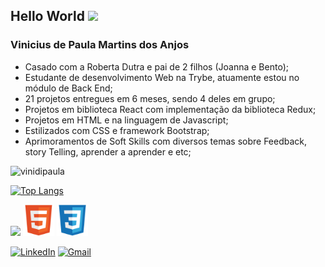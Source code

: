 ## Hello World <img src="https://s2.static.brasilescola.uol.com.br/be/conteudo/images/planeta-terra.jpg" width="40px" />

### Vinicius de Paula Martins dos Anjos
* Casado com a Roberta Dutra e pai de 2 filhos (Joanna e Bento);
* Estudante de desenvolvimento Web na Trybe, atuamente estou no módulo de Back End;
* 21 projetos entregues em 6 meses, sendo 4 deles em grupo;
* Projetos em biblioteca React com implementação da biblioteca Redux;
* Projetos em HTML e na linguagem de Javascript;
* Estilizados com CSS e framework Bootstrap;
* Aprimoramentos de Soft Skills com diversos temas sobre Feedback, story Telling, aprender a aprender e etc;


![vinidipaula](https://github-readme-stats.vercel.app/api?username=vinidipaula92&show_icons=true&theme=dark&)


[![Top Langs](https://github-readme-stats.vercel.app/api/top-langs/?username=vinidipaula92&layout=compact)](https://github.com/vinidipaula92/github-readme-stats)

<div>
<img src="https://img2.gratispng.com/20180417/fsw/kisspng-javascript-node-js-angularjs-jquery-github-5ad5a9c7373410.5023404615239520712261.jpg" width="50px"/>
<img src="https://raw.githubusercontent.com/devicons/devicon/master/icons/html5/html5-original.svg" width="50px"/>
<img src="https://raw.githubusercontent.com/devicons/devicon/master/icons/css3/css3-original.svg" width="50px"/>

<a href="https://www.linkedin.com/in/vinicius-anjos/"><img alt="LinkedIn" src="https://img.shields.io/badge/LinkedIn-0077B5?style=for-the-badge&logo=linkedin&logoColor=white" /></a>
<a href="mailTo: vinidipaula92@gmail.com"><img alt="Gmail" src="https://img.shields.io/badge/Gmail-D14836?style=for-the-badge&logo=gmail&logoColor=white" /></a></div>
